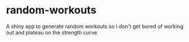 # random-workouts
A shiny app to generate random workouts so I don't get bored of working out and plateau on the strength curve
